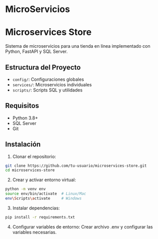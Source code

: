 # MicroServicios
# Microservices Store

Sistema de microservicios para una tienda en línea implementado con Python, FastAPI y SQL Server.

## Estructura del Proyecto

- `config/`: Configuraciones globales
- `services/`: Microservicios individuales
- `scripts/`: Scripts SQL y utilidades

## Requisitos

- Python 3.8+
- SQL Server
- Git

## Instalación

1. Clonar el repositorio:
```bash
git clone https://github.com/tu-usuario/microservices-store.git
cd microservices-store
```

2. Crear y activar entorno virtual:
```bash
python -m venv env
source env/bin/activate  # Linux/Mac
env\Scripts\activate     # Windows
```

3. Instalar dependencias:
```bash
pip install -r requirements.txt
```

4. Configurar variables de entorno:
Crear archivo .env y configurar las variables necesarias.